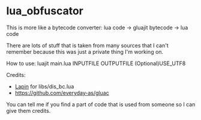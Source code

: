 # lua_obfuscator
This is more like a bytecode converter: lua code -> gluajit bytecode -> lua code

There are lots of stuff that is taken from many sources that I can't remember because this was just a private thing I'm working on.

How to use:
luajit main.lua INPUTFILE OUTPUTFILE (Optional)USE_UTF8

Credits:

* [Lapin](https://github.com/ExtReMLapin) for libs/dis_bc.lua
* https://github.com/everyday-as/gluac

You can tell me if you find a part of code that is used from someone so I can give them credits.
